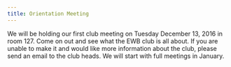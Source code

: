 ```yaml
---
title: Orientation Meeting
---
```


We will be holding our first club meeting on Tuesday December 13, 2016 in room 127.  Come on out and see what the EWB club is all about.  If you are unable to make it and would like more information about the club, please send an email to the club heads.  We will start with full meetings in January.
